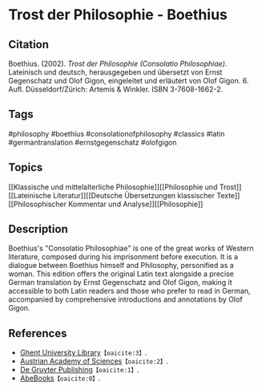 # Trost der Philosophie - Boethius

## Citation

Boethius. (2002). _Trost der Philosophie (Consolatio Philosophiae)_. Lateinisch
und deutsch, herausgegeben und übersetzt von Ernst Gegenschatz und Olof Gigon,
eingeleitet und erläutert von Olof Gigon. 6. Aufl. Düsseldorf/Zürich: Artemis &
Winkler. ISBN 3-7608-1662-2.

## Tags

#philosophy #boethius #consolationofphilosophy #classics #latin
#germantranslation #ernstgegenschatz #olofgigon

## Topics

[[Klassische und mittelalterliche Philosophie]][[Philosophie und Trost]][[Lateinische Literatur]][[Deutsche Übersetzungen klassischer Texte]][[Philosophischer Kommentar und Analyse]][[Philosophie]]

## Description

Boethius's "Consolatio Philosophiae" is one of the great works of Western
literature, composed during his imprisonment before execution. It is a dialogue
between Boethius himself and Philosophy, personified as a woman. This edition
offers the original Latin text alongside a precise German translation by Ernst
Gegenschatz and Olof Gigon, making it accessible to both Latin readers and those
who prefer to read in German, accompanied by comprehensive introductions and
annotations by Olof Gigon.

## References

- [Ghent University Library](https://lib.ugent.be/en/catalog/rug01:000676971)&#8203;`【oaicite:3】`&#8203;.
- [Austrian Academy of Sciences](https://www.oeaw.ac.at/en/oeaw)&#8203;`【oaicite:2】`&#8203;.
- [De Gruyter Publishing](https://www.degruyter.com/document/doi/10.1515/9783050080119/html)&#8203;`【oaicite:1】`&#8203;.
- [AbeBooks](https://www.abebooks.com/9783760816623/Trost-Philosophie-Boethius-Gegenschatz-Ernst-3760816622/plp)&#8203;`【oaicite:0】`&#8203;.

